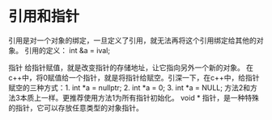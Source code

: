 #  引用和指针
引用是对一个对象的绑定，一旦定义了引用，就无法再将这个引用绑定给其他的对象。
引用的定义： int &a = ival;

指针
给指针赋值，就是改变指针的存储地址，让它指向另外一个新的对象。
在c++中，将0赋值给一个指针，就是将指针给赋空。引深一下，在c++中，给指针赋空的三种方式：1. int *a = nullptr; 2. int *a = 0; 3. int *a = NULL; 方法2和方法3本质上一样。更推荐使用方法1为所有指针初始化。
void * 指针，是一种特殊的指针，它可以存放任意类型的对象指针。
